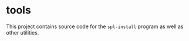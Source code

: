 # tools

This project contains source code for the `spl-install` program as well as
other utilities.